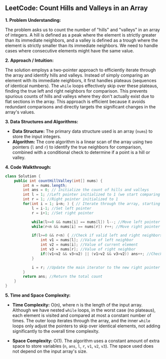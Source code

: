 ## LeetCode: Count Hills and Valleys in an Array

**1. Problem Understanding:**

The problem asks us to count the number of "hills" and "valleys" in an array of integers. A hill is defined as a peak where the element is strictly greater than its immediate neighbors, and a valley is defined as a trough where the element is strictly smaller than its immediate neighbors.  We need to handle cases where consecutive elements might have the same value.

**2. Approach / Intuition:**

The solution employs a two-pointer approach to efficiently iterate through the array and identify hills and valleys.  Instead of simply comparing an element with its immediate neighbors, it first handles plateaus (sequences of identical numbers).  The `while` loops effectively skip over these plateaus, finding the true left and right neighbors for comparison. This prevents spurious counts of hills and valleys where they don't actually exist due to flat sections in the array.  This approach is efficient because it avoids redundant comparisons and directly targets the significant changes in the array's values.

**3. Data Structures and Algorithms:**

* **Data Structure:** The primary data structure used is an array (`nums`) to store the input integers.
* **Algorithm:** The core algorithm is a linear scan of the array using two pointers (`l` and `r`) to identify the true neighbors for comparison, combined with a conditional check to determine if a point is a hill or valley.

**4. Code Walkthrough:**

```java
class Solution {
    public int countHillValley(int[] nums) {
        int n = nums.length;
        int ans = 0; // Initialize the count of hills and valleys
        int l = 1; //Left pointer initialized to 1 (we start comparing from index 1)
        int r = 1; //Right pointer initialized to 1
        for(int i = 1; i<n; ) { // Iterate through the array, starting from the second element
            l = i-1; //Set left pointer
            r = i+1; //Set right pointer

            while(l>=0 && nums[i] == nums[l]) l--; //Move left pointer until a different value is found, handling plateaus
            while(r<n && nums[i] == nums[r]) r++; //Move right pointer until a different value is found, handling plateaus

            if(l>=0 && r<n) { //Check if valid left and right neighbors exist after plateau handling
                int v1 = nums[l]; //Value of left neighbor
                int v2 = nums[i]; //Value of current element
                int v3 = nums[r]; //Value of right neighbor
                if((v1<v2 && v3<v2) || (v1>v2 && v3>v2)) ans++; //Check for hill or valley condition
            }

            i = r; //Update the main iterator to the new right pointer position
        }
        return ans; //Return the total count
    }
}
```

**5. Time and Space Complexity:**

* **Time Complexity:** O(n), where n is the length of the input array.  Although we have nested `while` loops,  in the worst case (no plateaus), each element is visited and compared at most a constant number of times. The outer loop iterates through the array, and the inner `while` loops only adjust the pointers to skip over identical elements, not adding significantly to the overall time complexity.

* **Space Complexity:** O(1). The algorithm uses a constant amount of extra space to store variables (`n`, `ans`, `l`, `r`, `v1`, `v2`, `v3`).  The space used does not depend on the input array's size.
